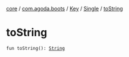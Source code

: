 [core](../../../index.md) / [com.agoda.boots](../../index.md) / [Key](../index.md) / [Single](index.md) / [toString](./to-string.md)

# toString

`fun toString(): `[`String`](https://kotlinlang.org/api/latest/jvm/stdlib/kotlin/-string/index.html)
